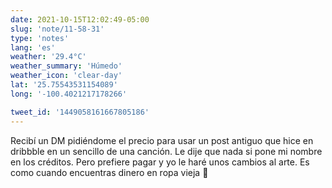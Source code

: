 ```yaml
---
date: 2021-10-15T12:02:49-05:00
slug: 'note/11-58-31'
type: 'notes'
lang: 'es'
weather: '29.4°C'
weather_summary: 'Húmedo'
weather_icon: 'clear-day'
lat: '25.75543531154089'
long: '-100.4021217178266'

tweet_id: '1449058161667805186'
---
```

Recibí un DM pidiéndome el precio para usar un post antiguo que hice en dribbble en un sencillo de una canción. Le dije que nada si pone mi nombre en los créditos. 
Pero prefiere pagar y yo le haré unos cambios al arte. Es como cuando encuentras dinero en ropa vieja 🤯